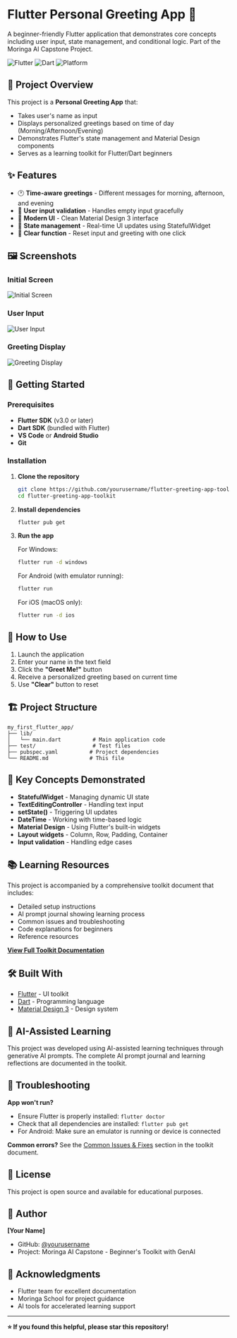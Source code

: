 # Flutter Personal Greeting App 👋

A beginner-friendly Flutter application that demonstrates core concepts including user input, state management, and conditional logic. Part of the Moringa AI Capstone Project.

![Flutter](https://img.shields.io/badge/Flutter-3.x-blue.svg)
![Dart](https://img.shields.io/badge/Dart-3.x-blue.svg)
![Platform](https://img.shields.io/badge/platform-Windows%20%7C%20Android%20%7C%20iOS-lightgrey.svg)

## 🎯 Project Overview

This project is a **Personal Greeting App** that:
- Takes user's name as input
- Displays personalized greetings based on time of day (Morning/Afternoon/Evening)
- Demonstrates Flutter's state management and Material Design components
- Serves as a learning toolkit for Flutter/Dart beginners

## ✨ Features

- 🕐 **Time-aware greetings** - Different messages for morning, afternoon, and evening
- 💬 **User input validation** - Handles empty input gracefully
- 🎨 **Modern UI** - Clean Material Design 3 interface
- 🔄 **State management** - Real-time UI updates using StatefulWidget
- 🧹 **Clear function** - Reset input and greeting with one click

## 🖼️ Screenshots

### Initial Screen
![Initial Screen](screenshots/Screenshot%202025-10-30%20170738.png)

### User Input
![User Input](screenshots/Screenshot%202025-10-30%20170755.png)

### Greeting Display
![Greeting Display](screenshots/Screenshot%202025-10-30%20170806.png)
## 🚀 Getting Started

### Prerequisites

- **Flutter SDK** (v3.0 or later)
- **Dart SDK** (bundled with Flutter)
- **VS Code** or **Android Studio**
- **Git**

### Installation

1. **Clone the repository**
   ```bash
   git clone https://github.com/yourusername/flutter-greeting-app-toolkit.git
   cd flutter-greeting-app-toolkit
   ```

2. **Install dependencies**
   ```bash
   flutter pub get
   ```

3. **Run the app**
   
   For Windows:
   ```bash
   flutter run -d windows
   ```
   
   For Android (with emulator running):
   ```bash
   flutter run
   ```
   
   For iOS (macOS only):
   ```bash
   flutter run -d ios
   ```

## 📱 How to Use

1. Launch the application
2. Enter your name in the text field
3. Click the **"Greet Me!"** button
4. Receive a personalized greeting based on current time
5. Use **"Clear"** button to reset

## 🏗️ Project Structure

```
my_first_flutter_app/
├── lib/
│   └── main.dart          # Main application code
├── test/                  # Test files
├── pubspec.yaml          # Project dependencies
└── README.md             # This file
```

## 🧩 Key Concepts Demonstrated

- **StatefulWidget** - Managing dynamic UI state
- **TextEditingController** - Handling text input
- **setState()** - Triggering UI updates
- **DateTime** - Working with time-based logic
- **Material Design** - Using Flutter's built-in widgets
- **Layout widgets** - Column, Row, Padding, Container
- **Input validation** - Handling edge cases

## 📚 Learning Resources

This project is accompanied by a comprehensive toolkit document that includes:
- Detailed setup instructions
- AI prompt journal showing learning process
- Common issues and troubleshooting
- Code explanations for beginners
- Reference resources

**[View Full Toolkit Documentation](./TOOLKIT.md)**

## 🛠️ Built With

- [Flutter](https://flutter.dev/) - UI toolkit
- [Dart](https://dart.dev/) - Programming language
- [Material Design 3](https://m3.material.io/) - Design system

## 🤖 AI-Assisted Learning

This project was developed using AI-assisted learning techniques through generative AI prompts. The complete AI prompt journal and learning reflections are documented in the toolkit.

## 🐛 Troubleshooting

**App won't run?**
- Ensure Flutter is properly installed: `flutter doctor`
- Check that all dependencies are installed: `flutter pub get`
- For Android: Make sure an emulator is running or device is connected

**Common errors?**
See the [Common Issues & Fixes](./TOOLKIT.md#7-common-issues--fixes) section in the toolkit document.

## 📝 License

This project is open source and available for educational purposes.

## 👤 Author

**[Your Name]**
- GitHub: [@yourusername](https://github.com/yourusername)
- Project: Moringa AI Capstone - Beginner's Toolkit with GenAI

## 🙏 Acknowledgments

- Flutter team for excellent documentation
- Moringa School for project guidance
- AI tools for accelerated learning support

---

**⭐ If you found this helpful, please star this repository!**